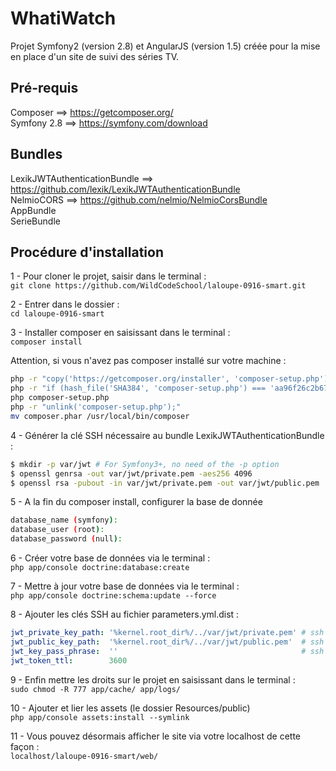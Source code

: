 WhatiWatch
==========
Projet Symfony2 (version 2.8) et AngularJS (version 1.5) créée pour la mise en place d'un site de suivi des séries TV.

## Pré-requis

Composer ==> https://getcomposer.org/  
Symfony 2.8 ==> https://symfony.com/download

## Bundles

LexikJWTAuthenticationBundle ==> https://github.com/lexik/LexikJWTAuthenticationBundle    
NelmioCORS ==> https://github.com/nelmio/NelmioCorsBundle    
AppBundle  
SerieBundle  

## Procédure d'installation  
  
1 - Pour cloner le projet, saisir dans le terminal :  
`git clone https://github.com/WildCodeSchool/laloupe-0916-smart.git`  
  
2 - Entrer dans le dossier :  
`cd laloupe-0916-smart` 

3 - Installer composer en saisissant dans le terminal :  
`composer install`  

Attention, si vous n'avez pas composer installé sur votre machine : 
``` bash
php -r "copy('https://getcomposer.org/installer', 'composer-setup.php');"   
php -r "if (hash_file('SHA384', 'composer-setup.php') === 'aa96f26c2b67226a324c27919f1eb05f21c248b987e6195cad9690d5c1ff713d53020a02ac8c217dbf90a7eacc9d141d') { echo 'Installer verified'; } else { echo 'Installer corrupt'; unlink('composer-setup.php'); } echo PHP_EOL;"    
php composer-setup.php     
php -r "unlink('composer-setup.php');"  
mv composer.phar /usr/local/bin/composer
```

4 - Générer la clé SSH nécessaire au bundle LexikJWTAuthenticationBundle :  
``` bash
$ mkdir -p var/jwt # For Symfony3+, no need of the -p option
$ openssl genrsa -out var/jwt/private.pem -aes256 4096
$ openssl rsa -pubout -in var/jwt/private.pem -out var/jwt/public.pem
```

5 - A la fin du composer install, configurer la base de donnée  
``` bash
database_name (symfony):  
database_user (root):   
database_password (null):
```
  
6 - Créer votre base de données via le terminal :  
`php app/console doctrine:database:create`  
  
7 - Mettre à jour votre base de données via le terminal :  
`php app/console doctrine:schema:update --force`  

8 - Ajouter les clés SSH au fichier parameters.yml.dist :  
``` yaml
jwt_private_key_path: '%kernel.root_dir%/../var/jwt/private.pem' # ssh private key path
jwt_public_key_path:  '%kernel.root_dir%/../var/jwt/public.pem'  # ssh public key path
jwt_key_pass_phrase:  ''                                         # ssh key pass phrase
jwt_token_ttl:        3600
```

9 - Enfin mettre les droits sur le projet en saisissant dans le terminal :  
`sudo chmod -R 777 app/cache/ app/logs/`  

10 - Ajouter et lier les assets (le dossier Resources/public)    
`php app/console assets:install --symlink`   

11 - Vous pouvez désormais afficher le site via votre localhost de cette façon :  
`localhost/laloupe-0916-smart/web/` 
